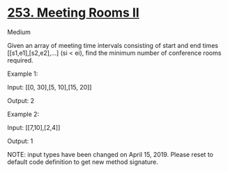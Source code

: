 # [253. Meeting Rooms II](https://leetcode.com/problems/meeting-rooms-ii/)

Medium

 
Given an array of meeting time intervals consisting of start and end times [[s1,e1],[s2,e2],...] (si < ei), find the minimum number of conference rooms required.

Example 1:

Input: [[0, 30],[5, 10],[15, 20]]

Output: 2

Example 2:

Input: [[7,10],[2,4]]

Output: 1

NOTE: input types have been changed on April 15, 2019. Please reset to default code definition to get new method signature.

